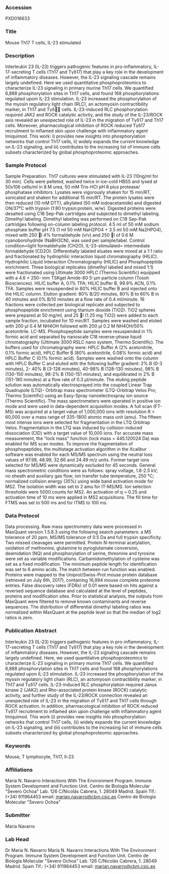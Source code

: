 ### Accession
PXD016633

### Title
Mouse Th17 T cells, IL-23 stimulated

### Description
Interleukin 23 (IL-23) triggers pathogenic features in pro-inflammatory, IL-17-secreting T cells (Th17 and Tγδ17) that play a key role in the development of inflammatory diseases. However, the IL-23 signaling cascade remains largely undefined. Here we used quantitative phosphoproteomics to characterize IL-23 signaling in primary murine Th17 cells. We quantified 6,888 phosphorylation sites in Th17 cells, and found 168 phosphorylations regulated upom IL-23 stimulation. IL-23 increased the phosphorylation of the myosin regulatory light chain (RLC), an actomyosin contractibility marker, in Th17 and Tγδ cells. IL-23-induced RLC phosphorylation required JAK2 and ROCK catalytic activity, and the study of the IL-23/ROCK axis revealed an unexpected role of IL-23 in the migration of Tγδ17 and Th17 cells. Moreover, pharmacological inhibition of ROCK reduced Tγδ17 recruitment to inflamed skin upon challenge with inflammatory agent Imiquimod. This work: i) provides new insights into phosphorylation networks that control Th17 cells, ii) widely expands the current knowledge on IL-23 signaling, and iii) contributes to the increasing list of immune cells subsets characterized by global phosphoproteomic approaches.

### Sample Protocol
Sample Preparation. Th17 cultures were stimulated with IL-23 (10ng/ml for 30 min). Cells were pelleted, washed twice in ice-cold HBSS and lysed at 50x106 cells/ml in 8 M urea, 50 mM Tris-HCl pH 8 plus protease/ phosphatase inhibitors. Lysates were vigorously shaken for 15 min/RT, sonicated and shaken for additional 15 min/RT. The protein lysates were then reduced (10 mM DTT), alkylated (50 mM iodoacetamide) and digested ON/37°C with trypsin (1:80 trypsin:protein, w/w). Digested proteins were desalted using C18 Sep-Pak cartridges and subjected to dimethyl labeling. Dimethyl labeling. Dimethyl labeling was performed on C18 Sep-Pak cartridges following on-column labeling protocol. 4.5 ml of 50 mM sodium phosphate buffer pH 7.5 (1 ml 50 mM NaH2PO4 + 3.5 ml 50 mM Na2HPO4), mixed with 250 l 4% formaldehyde (v/v) and 250 l of 0.6 M cyanoborohydride (NaBH3CN), was used per sample/label. Control condition=light formaldehyde (CH2O), IL-23-stimulated= intermediate formaldehyde (CD2O). Differentially labeled eluates were mixed at a 1:1 ratio and fractionated by hydrophilic interaction liquid chromatography (HILIC).  Hydrophilic Liquid Interaction Chromatography (HILIC) and Phosphopeptide enrichment. Three biological replicates (dimethyl labeled and mixed 1:1) were fractionated using Ultimate 3000 HPLC (Thermo Scientific) equipped with a 4.6 × 250- mm TSKgel Amide-80 5-μm particle column (Tosoh Biosciences). HILIC buffer A, 0.1% TFA; HILIC buffer B, 99.9% ACN, 0.1% TFA. Samples were resuspended in 80% HILIC buffer B and injected onto the HILIC column. Elution gradient: 80% B/20 minutes, 80% B to 60% B in 40 minutes and 0% B/10 minutes at a flow rate of 0.4 ml/minute. 16 fractions were collected per biological replicate and subjected to phosphopeptide enrichment using titanium dioxide (TiO2). TiO2 spheres were prepared at 50 mg/ml, and 25 l (1.25 mg TiO2) were added to each sample fraction, incubated for 10 min/RT. Samples were washed and eluted with 200 μl 0.4 M NH4OH followed with 200 μl 0.2 M NH4OH/50% acetonitrile. LC-MS. Phosphopeptide samples were resuspended in 1% formic acid and separated by nanoscale C18 reverse-phase liquid chromatography (Ultimate 3000 RSLC nano system, Thermo Scientific). The buffers used for chromatography were: HPLC Buffer A (2% acetonitrile, 0.1% formic acid), HPLC Buffer B (80% acetonitrile, 0.08% formic acid) and HPLC Buffer C (0.1% formic acid). Samples were washed onto the column with HPLC Buffer C and eluted with the following buffer gradient: 2% B (0-3 minutes), 2- 40% B (3-128 minutes), 40-98% B (128-130 minutes), 98% B (130-150 minutes), 98-2% B (150-151 minutes), and equilibrated in 2% B (151-180 minutes) at a flow rate of 0.3 μl/minute. The eluting peptide solution was automatically electrosprayed into the coupled Linear Trap Quadrupole (LTQ)- Orbitrap mass spectrometer (LTQ-Orbitrap Velos Pro; Thermo Scientific) using an Easy-Spray nanoelectrospray ion source (Thermo Scientific). The mass spectrometers were operated in positive ion mode and were used in data-dependent acquisition modes. A full scan (FT-MS) was acquired at a target value of 1,000,000 ions with resolution R = 60,000 over a mass range of 335-1800 atomic mass unit (amu). The fifteen most intense ions were selected for fragmentation in the LTQ Orbitrap Velos. Fragmentation in the LTQ was induced by collision-induced dissociation (CID) with a target value of 10,000 ions. For accurate mass measurement, the "lock mass" function (lock mass = 445.120024 Da) was enabled for MS scan modes. To improve the fragmentation of phosphopeptides, the multistage activation algorithm in the Xcalibur software was enabled for each MS/MS spectrum using the neutral loss values of 97.98, 48.99, 32.66 and 24.49 m/z units. Former target ions selected for MS/MS were dynamically excluded for 45 seconds. General mass spectrometric conditions were as follows: spray voltage, 1.8-2.5 kV; no sheath and auxiliary gas flow; ion transfer tube temperature, 250 °C; normalized collision energy (35%) using wide band activation mode for MS2. The isolation width was set to 2 amu for IT-MS/MS. Ion selection thresholds were 5000 counts for MS2. An activation of q = 0.25 and activation time of 10 ms were applied in MS2 acquisitions. The fill time for FTMS was set to 500 ms and for ITMS to 100 ms.

### Data Protocol
Data processing. Raw mass spectrometry data were processed in MaxQuant version 1.5.8.3 using the following search parameters: a MS tolerance of 20 ppm, MS/MS tolerance of 0.5 Da and full trypsin specificity. Two missed cleavages were permitted. Protein N-terminal acetylation, oxidation of methionine, glutamine to pyroglutamate conversion, deamidation (NQ) and phosphorylation of serine, threonine and tyrosine were set as variable modifications. Carbamidomethylation of cysteine was set as a fixed modification. The minimum peptide length for identification was set to 6 amino acids. The match between run function was enabled. Proteins were mapped to the Uniprot/Swiss-Prot mouse protein database (retrieved on July 6th, 2017), containing 16,894 mouse complete proteome entries. False discovery rates (FDRs) of 0.01 were based on hits against a reversed sequence database and calculated at the level of peptides, proteins and modification sites. Prior to statistical analysis, the outputs from MaxQuant were filtered to remove known contaminants and reverse sequences. The distribution of differential dimethyl labeling ratios was normalized within MaxQuant at the peptide level so that the median of log2 ratios is zero.

### Publication Abstract
Interleukin 23 (IL-23) triggers pathogenic features in pro-inflammatory, IL-17-secreting T cells (Th17 and T&#x3b3;&#x3b4;17) that play a key role in the development of inflammatory diseases. However, the IL-23 signaling cascade remains largely undefined. Here, we used quantitative phosphoproteomics to characterize IL-23 signaling in primary murine Th17 cells. We quantified 6,888 phosphorylation sites in Th17 cells and found 168 phosphorylations regulated upon IL-23 stimulation. IL-23 increased the phosphorylation of the myosin regulatory light chain (RLC), an actomyosin contractibility marker, in Th17 and T&#x3b3;&#x3b4;17 cells. IL-23-induced RLC phosphorylation required Janus kinase 2 (JAK2) and Rho-associated protein kinase (ROCK) catalytic activity, and further study of the IL-23/ROCK connection revealed an unexpected role of IL-23 in the migration of T&#x3b3;&#x3b4;17 and Th17 cells through ROCK activation. In addition, pharmacological inhibition of ROCK reduced T&#x3b3;&#x3b4;17 recruitment to inflamed skin upon challenge with inflammatory agent Imiquimod. This work (i) provides new insights into phosphorylation networks that control Th17 cells, (ii) widely expands the current knowledge on IL-23 signaling, and (iii) contributes to the increasing list of immune cells subsets characterized by global phosphoproteomic approaches.

### Keywords
Mouse, T lymphocyte, Th17, Il-23

### Affiliations
María N. Navarro Interactions With The Environment Program. Immune System Development and Function Unit. Centro de Biología Molecular "Severo Ochoa" Lab. 126 C/Nicolás Cabrera, 1. 28049 Madrid. Spain Tlf.: (+34) 911964453 email: marian.navarro@cbm.csic.es
Centro de Biología Molecular "Severo Ochoa"

### Submitter
Maria Navarro

### Lab Head
Dr Maria N. Navarro
María N. Navarro Interactions With The Environment Program. Immune System Development and Function Unit. Centro de Biología Molecular "Severo Ochoa" Lab. 126 C/Nicolás Cabrera, 1. 28049 Madrid. Spain Tlf.: (+34) 911964453 email: marian.navarro@cbm.csic.es



